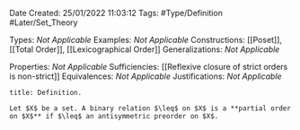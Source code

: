 <div class="topSpace"></div>

Date Created: 25/01/2022 11:03:12
Tags: #Type/Definition #Later/Set_Theory

Types: _Not Applicable_
Examples: _Not Applicable_
Constructions: [[Poset]], [[Total Order]], [[Lexicographical Order]]
Generalizations: _Not Applicable_

Properties: _Not Applicable_
Sufficiencies: [[Reflexive closure of strict orders is non-strict]]
Equivalences: _Not Applicable_
Justifications: _Not Applicable_

``` ad-Definition
title: Definition.

Let $X$ be a set. A binary relation $\leq$ on $X$ is a **partial order on $X$** if $\leq$ an antisymmetric preorder on $X$.

```

